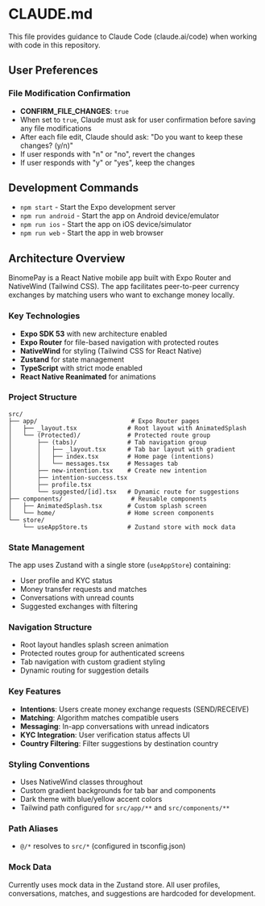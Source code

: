 # CLAUDE.md

This file provides guidance to Claude Code (claude.ai/code) when working with code in this repository.

## User Preferences

### File Modification Confirmation
- **CONFIRM_FILE_CHANGES**: `true`
- When set to `true`, Claude must ask for user confirmation before saving any file modifications
- After each file edit, Claude should ask: "Do you want to keep these changes? (y/n)"
- If user responds with "n" or "no", revert the changes
- If user responds with "y" or "yes", keep the changes

## Development Commands

- `npm start` - Start the Expo development server
- `npm run android` - Start the app on Android device/emulator  
- `npm run ios` - Start the app on iOS device/simulator
- `npm run web` - Start the app in web browser

## Architecture Overview

BinomePay is a React Native mobile app built with Expo Router and NativeWind (Tailwind CSS). The app facilitates peer-to-peer currency exchanges by matching users who want to exchange money locally.

### Key Technologies
- **Expo SDK 53** with new architecture enabled
- **Expo Router** for file-based navigation with protected routes
- **NativeWind** for styling (Tailwind CSS for React Native)
- **Zustand** for state management
- **TypeScript** with strict mode enabled
- **React Native Reanimated** for animations

### Project Structure

```
src/
├── app/                          # Expo Router pages
│   ├── _layout.tsx              # Root layout with AnimatedSplash
│   └── (Protected)/             # Protected route group
│       ├── (tabs)/              # Tab navigation group
│       │   ├── _layout.tsx      # Tab bar layout with gradient
│       │   ├── index.tsx        # Home page (intentions)
│       │   └── messages.tsx     # Messages tab
│       ├── new-intention.tsx    # Create new intention
│       ├── intention-success.tsx
│       ├── profile.tsx
│       └── suggested/[id].tsx   # Dynamic route for suggestions
├── components/                   # Reusable components
│   ├── AnimatedSplash.tsx       # Custom splash screen
│   └── home/                    # Home screen components
└── store/
    └── useAppStore.ts           # Zustand store with mock data
```

### State Management

The app uses Zustand with a single store (`useAppStore`) containing:
- User profile and KYC status
- Money transfer requests and matches
- Conversations with unread counts
- Suggested exchanges with filtering

### Navigation Structure

- Root layout handles splash screen animation
- Protected routes group for authenticated screens
- Tab navigation with custom gradient styling
- Dynamic routing for suggestion details

### Key Features

- **Intentions**: Users create money exchange requests (SEND/RECEIVE)
- **Matching**: Algorithm matches compatible users
- **Messaging**: In-app conversations with unread indicators
- **KYC Integration**: User verification status affects UI
- **Country Filtering**: Filter suggestions by destination country

### Styling Conventions

- Uses NativeWind classes throughout
- Custom gradient backgrounds for tab bar and components
- Dark theme with blue/yellow accent colors
- Tailwind path configured for `src/app/**` and `src/components/**`

### Path Aliases

- `@/*` resolves to `src/*` (configured in tsconfig.json)

### Mock Data

Currently uses mock data in the Zustand store. All user profiles, conversations, matches, and suggestions are hardcoded for development.